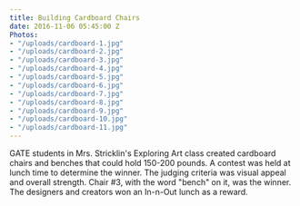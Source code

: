 ```yaml
---
title: Building Cardboard Chairs
date: 2016-11-06 05:45:00 Z
Photos:
- "/uploads/cardboard-1.jpg"
- "/uploads/cardboard-2.jpg"
- "/uploads/cardboard-3.jpg"
- "/uploads/cardboard-4.jpg"
- "/uploads/cardboard-5.jpg"
- "/uploads/cardboard-6.jpg"
- "/uploads/cardboard-7.jpg"
- "/uploads/cardboard-8.jpg"
- "/uploads/cardboard-9.jpg"
- "/uploads/cardboard-10.jpg"
- "/uploads/cardboard-11.jpg"
---
```


GATE students in Mrs. Stricklin's Exploring Art class created cardboard chairs and benches that could hold 150-200 pounds.  A contest was held at lunch time to determine the winner.  The judging criteria was visual appeal and overall strength.  Chair #3, with the word "bench" on it, was the winner.  The designers and creators won an In-n-Out lunch as a reward.